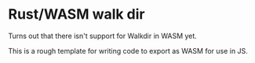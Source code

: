 # Rust/WASM walk dir

Turns out that there isn't support for Walkdir in WASM yet.

This is a rough template for writing code to export as WASM for use in JS.
